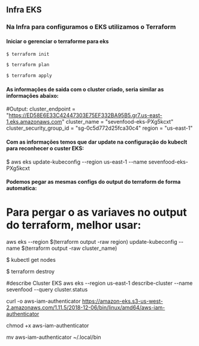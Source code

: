 ## Infra EKS
### Na Infra para configuramos o EKS utilizamos o Terraform
#### Iniciar o gerenciar o terraforme para eks
```sh
$ terraform init
```
```sh
$ terraform plan
```
```sh
$ terraform apply
```
#### As informações de saida com o cluster criado, seria similar as informações abaixo:
#Output:
cluster_endpoint = "https://ED58E6E33C42447303E75EF332BA95B5.gr7.us-east-1.eks.amazonaws.com"
cluster_name = "sevenfood-eks-PXg5kcxt"
cluster_security_group_id = "sg-0c5d772d25fca30c4"
region = "us-east-1"

#### Com as informações temos que dar update na configuração do kubeclt para reconhecer o custer EKS:
$ aws eks update-kubeconfig --region us-east-1 --name sevenfood-eks-PXg5kcxt

#### Podemos pegar as mesmas configs do output do terraform de forma automatica:
# Para pergar o as variaves no output do terraform, melhor usar:
aws eks --region $(terraform output -raw region) update-kubeconfig --name $(terraform output -raw cluster_name)

$ kubectl get nodes

$ terraform destroy


#describe Cluster EKS
aws eks --region us-east-1 describe-cluster --name sevenfood --query cluster.status

curl -o aws-iam-authenticator https://amazon-eks.s3-us-west-2.amazonaws.com/1.11.5/2018-12-06/bin/linux/amd64/aws-iam-authenticator

chmod +x aws-iam-authenticator

mv aws-iam-authenticator ~/.local/bin


